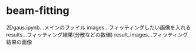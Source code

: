 # beam-fitting
2Dgaus.ipynb...メインのファイル
images...フィッティングしたい画像を入れる
results...フィッティング結果(分散などの数値)
result_images...フィッティング結果の画像
